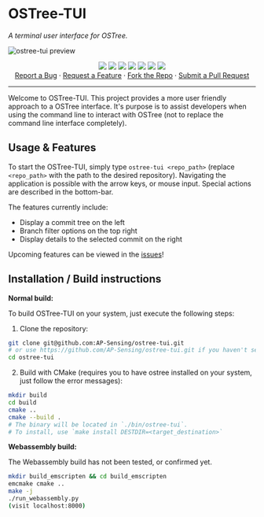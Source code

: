 # OSTree-TUI
*A terminal user interface for OSTree.*

![ostree-tui preview](https://github.com/AP-Sensing/ostree-tui/assets/88790311/3dc0e86f-ba43-4cc6-aef3-5a0e5d4a9d82)

<p align="center">
  <a href="#"><img src="https://img.shields.io/badge/c++-%2300599C.svg?style=flat&logo=c%2B%2B&logoColor=white"></img></a>
  <a href="http://opensource.org/licenses/MIT"><img src="https://img.shields.io/github/license/AP-Sensing/ostree-tui?color=black"></img></a>
  <a href="#"><img src="https://img.shields.io/github/stars/AP-Sensing/ostree-tui"></img></a>
  <a href="#"><img src="https://img.shields.io/github/forks/AP-Sensing/ostree-tui"></img></a>
  <a href="#"><img src="https://img.shields.io/github/repo-size/AP-Sensing/ostree-tui"></img></a>
  <a href="https://github.com/AP-Sensing/ostree-tui/graphs/contributors"><img src="https://img.shields.io/github/contributors/AP-Sensing/ostree-tui?color=blue"></img></a>
  <a href="https://github.com/AP-Sensing/ostree-tui/issues"><img src="https://img.shields.io/github/issues/AP-Sensing/ostree-tui"></img></a>
<br/>
  <a href="https://github.com/AP-Sensing/ostree-tui/issues/new">Report a Bug</a> ·
  <a href="https://github.com/AP-Sensing/ostree-tui/issues/new">Request a Feature</a> ·
  <a href="https://github.com/AP-Sensing/ostree-tui/fork">Fork the Repo</a> ·
  <a href="https://github.com/AP-Sensing/ostree-tui/compare">Submit a Pull Request</a>
</br>
</p>

-------------
Welcome to OSTree-TUI. This project provides a more user friendly approach to a OSTree interface. It's purpose is to assist developers when using the command line to interact with OSTree (not to replace the command line interface completely).

## Usage & Features
To start the OSTree-TUI, simply type `ostree-tui <repo_path>` (replace `<repo_path>` with the path to the desired repository). Navigating the application is possible with the arrow keys, or mouse input. Special actions are described in the bottom-bar.

The features currently include:
 * Display a commit tree on the left
 * Branch filter options on the top right
 * Display details to the selected commit on the right

Upcoming features can be viewed in the [issues](https://github.com/AP-Sensing/ostree-tui/issues)!

## Installation / Build instructions

**Normal build:**

To build OSTree-TUI on your system, just execute the following steps:
1. Clone the repository:
```bash
git clone git@github.com:AP-Sensing/ostree-tui.git
# or use https://github.com/AP-Sensing/ostree-tui.git if you haven't set up your ssh-key
cd ostree-tui
```
2. Build with CMake (requires you to have ostree installed on your system, just follow the error messages):
```bash
mkdir build
cd build
cmake ..
cmake --build .
# The binary will be located in `./bin/ostree-tui`.
# To install, use `make install DESTDIR=<target_destination>`
```

**Webassembly build:**

The Webassembly build has not been tested, or confirmed yet.
```bash
mkdir build_emscripten && cd build_emscripten
emcmake cmake ..
make -j
./run_webassembly.py
(visit localhost:8000)
```
